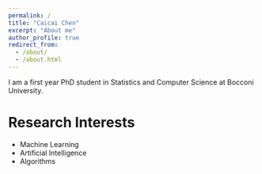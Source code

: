 ```yaml
---
permalink: /
title: "Caicai Chen"
excerpt: "About me"
author_profile: true
redirect_from: 
  - /about/
  - /about.html
---
```


I am a first year PhD student in Statistics and Computer Science at Bocconi University.

Research Interests
======
* Machine Learning
* Artificial Intelligence
* Algorithms